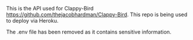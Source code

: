 This is the API used for Clappy-Bird https://github.com/thejacobhardman/Clappy-Bird. This repo is being used to deploy via Heroku.

The .env file has been removed as it contains sensitive information.
